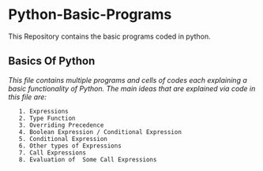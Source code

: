 # Python-Basic-Programs

This Repository contains the basic programs coded in python.


## Basics Of Python

  *This file contains multiple programs and cells of codes each explaining a basic functionality of Python. 
  The main ideas that are explained via code in this file are:*
  
       1. Expressions
       2. Type Function
       3. Overriding Precedence
       4. Boolean Expression / Conditional Expression
       5. Conditional Expression 
       6. Other types of Expressions
       7. Call Expressions
       8. Evaluation of  Some Call Expressions
